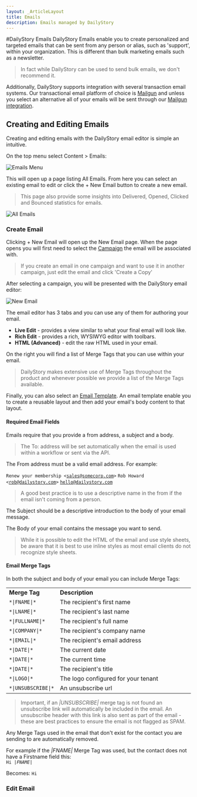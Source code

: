 ```yaml
---
layout: _ArticleLayout
title: Emails
description: Emails managed by DailyStory
---
```

#DailyStory Emails
DailyStory Emails enable you to create personalized and targeted emails that can be sent from any person or alias, such as 'support', within your organization. This is different than bulk marketing emails such as a newsletter.

> In fact while DailyStory can be used to send bulk emails, we don't recommend it.

Additionally, DailyStory supports integration with several transaction email systems. Our transactional email platform of choice is [Mailgun](https://www.mailgun.com) and unless you select an alternative all of your emails will be sent through our [Mailgun integration](/integrations/mailgun).

## Creating and Editing Emails
Creating and editing emails with the DailyStory email editor is simple an intuitive.

On the top menu select Content > Emails:

![Emails Menu](/articles/features/email-01.png "Email Menu")

This will open up a page listing All Emails. From here you can select an existing email to edit or click the + New Email button to create a new email.

> This page also provide some insights into Delivered, Opened, Clicked and Bounced statistics for emails.

![All Emails](/articles/features/email-02.png "All Emails")

### Create Email
Clicking + New Email will open up the New Email page. When the page opens you will first need to select the [Campaign](/campaigns) the email will be associated with.

> If you create an email in one campaign and want to use it in another campaign, just edit the email and click 'Create a Copy'

After selecting a campaign, you will be presented with the DailyStory email editor:

![New Email](/articles/features/email-03.png "All Email")

The email editor has 3 tabs and you can use any of them for authoring your email.

* **Live Edit** - provides a view similar to what your final email will look like.
* **Rich Edit** - provides a rich, WYSIWYG editor with toolbars.
* **HTML (Advanced)** - edit the raw HTML used in your email.

On the right you will find a list of Merge Tags that you can use within your email. 

> DailyStory makes extensive use of Merge Tags throughout the product and whenever possible we provide a list of the Merge Tags available.  

Finally, you can also select an [Email Template](/features/email-templates). An email template enable you to create a reusable layout and then add your email's body content to that layout.

#### Required Email Fields
Emails require that you provide a from address, a subject and a body.

> The To: address will be set automatically when the email is used within a workflow or sent via the API.

The From address must be a valid email address. For example:

<code>Renew your membership &lt;sales@somecorp.com&gt;</code>
<code>Rob Howard &lt;rob@dailystory.com&gt;</code>
<code>hello@dailystory.com</code>

> A good best practice is to use a descriptive name in the from if the email isn't coming from a person.

The Subject should be a descriptive introduction to the body of your email message.

The Body of your email contains the message you want to send.

> While it is possible to edit the HTML of the email and use style sheets, be aware that it is best to use inline styles as most email clients do not recognize style sheets.

#### Email Merge Tags
In both the subject and body of your email you can include Merge Tags:
<table class="table">
<tbody>
<tr>
<td><strong>Merge Tag</strong></td>
<td><strong>Description</strong></td>
</tr>
<tr>
<td width="25%" nowrap><code>*|FNAME|*</code></td>
<td>The recipient's first name</td>
</tr>
<tr>
<td width="25%" nowrap><code>*|LNAME|*</code></td>
<td>The recipient's last name</td>
</tr>
<tr>
<td width="25%" nowrap><code>*|FULLNAME|*</code></td>
<td>The recipient's full name</td>
</tr>
<tr>
<td width="25%" nowrap><code>*|COMPANY|*</code></td>
<td>The recipient's company name</td>
</tr>
<tr>
<td width="25%" nowrap><code>*|EMAIL|*</code></td>
<td>The recipient's email address</td>
</tr>
<tr>
<td width="25%" nowrap><code>*|DATE|*</code></td>
<td>The current date</td>
</tr>
<tr>
<td width="25%" nowrap><code>*|DATE|*</code></td>
<td>The current time</td>
</tr>
<tr>
<td width="25%" nowrap><code>*|DATE|*</code></td>
<td>The recipient's title</td>
</tr>
<tr>
<td width="25%" nowrap><code>*|LOGO|*</code></td>
<td>The logo configured for your tenant</td>
</tr>
<tr>
<td width="25%" nowrap><code>*|UNSUBSCRIBE|*</code></td>
<td>An unsubscribe url</td>
</tr>
</tbody>
</table>

> Important, if an *|UNSUBSCRIBE|* merge tag is not found an unsubscribe link will automatically be included in the email. An unsubscribe header with this link is also sent as part of the email - these are best practices to ensure the email is not flagged as SPAM.

Any Merge Tags used in the email that don't exist for the contact you are sending to are automatically removed.

For example if the *|FNAME|* Merge Tag was used, but the contact does not have a Firstname field this:	
<code>Hi *|FNAME|*</code>

Becomes:
<code>Hi</code>
### Edit Email
	

